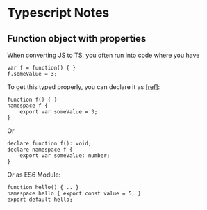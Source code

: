 # Typescript Notes


##  Function object with properties
When converting JS to TS, you often run into code where you have
```
var f = function() { }
f.someValue = 3;
```
To get this typed properly, you can declare it as [[ref](https://stackoverflow.com/a/33392782/2868437)]:
```
function f() { }
namespace f {
    export var someValue = 3;
}
```

Or
```
declare function f(): void;
declare namespace f {
    export var someValue: number;
}
```

Or as ES6 Module:
```
function hello() { .. }
namespace hello { export const value = 5; }
export default hello; 
```
